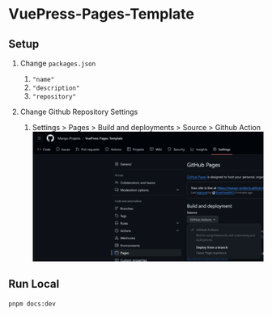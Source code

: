 # VuePress-Pages-Template

## Setup

1. Change `packages.json`
   1. `"name"`
   2. `"description"`
   3. `"repository"`

2. Change Github Repository Settings
   1. Settings > Pages > Build and deployments > Source > Github Action
   ![](image.png)

## Run Local

```ps
pnpm docs:dev
```